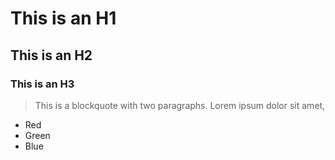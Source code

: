 # This is an H1 #
## This is an H2 ##
### This is an H3 ######

> This is a blockquote with two paragraphs. Lorem ipsum dolor sit amet,

*   Red
*   Green
*   Blue
